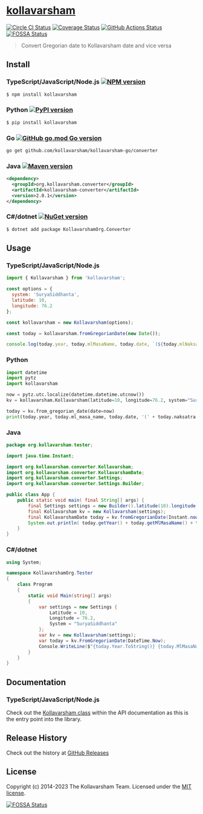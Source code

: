 # [kollavarsham](http://kollavarsham.org/)

[![Circle CI Status](https://img.shields.io/circleci/build/github/kollavarsham/kollavarsham-js?label=CircleCI)](https://app.circleci.com/pipelines/github/kollavarsham/kollavarsham-js) [![Coverage Status](https://img.shields.io/coveralls/github/kollavarsham/kollavarsham-js?label=Coveralls)](https://coveralls.io/github/kollavarsham/kollavarsham-js?branch=main) [![GitHub Actions Status](https://github.com/kollavarsham/kollavarsham-js/actions/workflows/ci.yml/badge.svg)](https://github.com/kollavarsham/kollavarsham-js/actions/workflows/ci.yml?query=branch%3Amain) [![FOSSA Status](https://app.fossa.io/api/projects/git%2Bgithub.com%2Fkollavarsham%2Fkollavarsham-js.svg?type=shield)](https://app.fossa.io/projects/git%2Bgithub.com%2Fkollavarsham%2Fkollavarsham-js?ref=badge_shield)

> Convert Gregorian date to Kollavarsham date and vice versa

## Install

### TypeScript/JavaScript/Node.js [![NPM version](https://img.shields.io/npm/v/kollavarsham)](https://www.npmjs.com/package/kollavarsham)

```sh
$ npm install kollavarsham
```

### Python [![PyPI version](https://img.shields.io/pypi/v/kollavarsham)](https://pypi.org/project/kollavarsham/)

```sh
$ pip install kollavarsham
```

### Go [![GitHub go.mod Go version](https://img.shields.io/github/go-mod/go-version/kollavarsham/kollavarsham-go)](https://github.com/kollavarsham/kollavarsham-go)

```sh
go get github.com/kollavarsham/kollavarsham-go/converter
```

### Java [![Maven version](https://img.shields.io/maven-central/v/org.kollavarsham.converter/kollavarsham-converter)](https://search.maven.org/artifact/org.kollavarsham.converter/kollavarsham-converter)

```xml
<dependency>
  <groupId>org.kollavarsham.converter</groupId>
  <artifactId>kollavarsham-converter</artifactId>
  <version>2.0.1</version>
</dependency>
```

### C#/dotnet [![NuGet version](https://img.shields.io/nuget/v/KollavarshamOrg.Converter)](https://www.nuget.org/packages/KollavarshamOrg.Converter)

```sh
$ dotnet add package KollavarshamOrg.Converter
```

## Usage

### TypeScript/JavaScript/Node.js

```js
import { Kollavarsham } from 'kollavarsham';

const options = {
  system: 'SuryaSiddhanta',
  latitude: 10,
  longitude: 76.2
};

const kollavarsham = new Kollavarsham(options);

const today = kollavarsham.fromGregorianDate(new Date());

console.log(today.year, today.mlMasaName, today.date, `(${today.mlNaksatraName})`);
```

### Python

```python
import datetime
import pytz
import kollavarsham

now = pytz.utc.localize(datetime.datetime.utcnow())
kv = kollavarsham.Kollavarsham(latitude=10, longitude=76.2, system="SuryaSiddhanta")

today = kv.from_gregorian_date(date=now)
print(today.year, today.ml_masa_name, today.date, '(' + today.naksatra.ml_malayalam + ')')
```

### Java

```java
package org.kollavarsham.tester;

import java.time.Instant;

import org.kollavarsham.converter.Kollavarsham;
import org.kollavarsham.converter.KollavarshamDate;
import org.kollavarsham.converter.Settings;
import org.kollavarsham.converter.Settings.Builder;

public class App {
    public static void main( final String[] args) {
        final Settings settings = new Builder().latitude(10).longitude(76.2).system("SuryaSiddhanta").build();
        final Kollavarsham kv = new Kollavarsham(settings);
        final KollavarshamDate today = kv.fromGregorianDate(Instant.now());
        System.out.println( today.getYear() + today.getMlMasaName() + today.getDate() + '(' + today.getMlNaksatraName() + ')' );
    }
}
```

### C#/dotnet

```csharp
using System;

namespace KollavarshamOrg.Tester
{
    class Program
    {
        static void Main(string[] args)
        {
            var settings = new Settings {
                Latitude = 10,
                Longitude = 76.2,
                System = "SuryaSiddhanta"
            };
            var kv = new Kollavarsham(settings);
            var today = kv.FromGregorianDate(DateTime.Now);
            Console.WriteLine($"{today.Year.ToString()} {today.MlMasaName} {today.Date.ToString()} ({today.MlNaksatraName})");
        }
    }
}
```

## Documentation

### TypeScript/JavaScript/Node.js

Check out the [Kollavarsham class](https://kollavarsham.org/kollavarsham-js/module-kollavarsham.Kollavarsham.html) within the API documentation as this is the entry point into the library.

## Release History

Check out the history at [GitHub Releases](https://github.com/kollavarsham/kollavarsham-js/releases)

## License

Copyright (c) 2014-2023 The Kollavarsham Team. Licensed under the [MIT license](http://kollavarsham.org/LICENSE.txt).

[![FOSSA Status](https://app.fossa.io/api/projects/git%2Bgithub.com%2Fkollavarsham%2Fkollavarsham-js.svg?type=large)](https://app.fossa.io/projects/git%2Bgithub.com%2Fkollavarsham%2Fkollavarsham-js?ref=badge_large)

